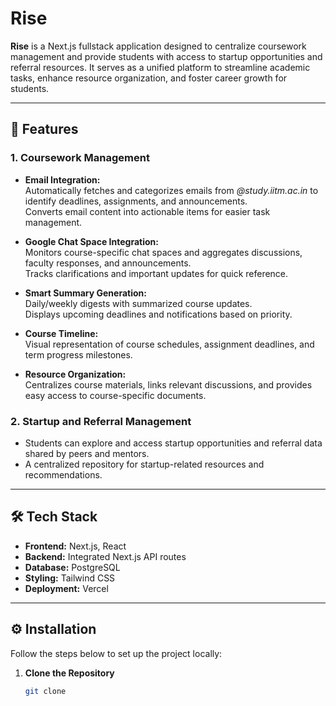# Rise  

**Rise** is a Next.js fullstack application designed to centralize coursework management and provide students with access to startup opportunities and referral resources. It serves as a unified platform to streamline academic tasks, enhance resource organization, and foster career growth for students.  

---

## 🚀 Features  

### 1. **Coursework Management**  
- **Email Integration:**  
  Automatically fetches and categorizes emails from *@study.iitm.ac.in* to identify deadlines, assignments, and announcements.  
  Converts email content into actionable items for easier task management.  

- **Google Chat Space Integration:**  
  Monitors course-specific chat spaces and aggregates discussions, faculty responses, and announcements.  
  Tracks clarifications and important updates for quick reference.  

- **Smart Summary Generation:**  
  Daily/weekly digests with summarized course updates.  
  Displays upcoming deadlines and notifications based on priority.  

- **Course Timeline:**  
  Visual representation of course schedules, assignment deadlines, and term progress milestones.  

- **Resource Organization:**  
  Centralizes course materials, links relevant discussions, and provides easy access to course-specific documents.  

### 2. **Startup and Referral Management**  
- Students can explore and access startup opportunities and referral data shared by peers and mentors.  
- A centralized repository for startup-related resources and recommendations.  

---

## 🛠️ Tech Stack  

- **Frontend:** Next.js, React  
- **Backend:** Integrated Next.js API routes  
- **Database:** PostgreSQL 
- **Styling:** Tailwind CSS  
- **Deployment:** Vercel  

---

## ⚙️ Installation  

Follow the steps below to set up the project locally:  

1. **Clone the Repository**  
   ```bash
   git clone 

